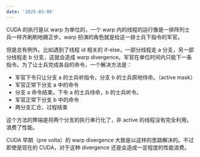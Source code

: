 ```yaml
---
date: '2025-03-08'
---
```


CUDA 的执行是以 warp 为单位的，一个 warp 内的线程的运行像是一排阵列士兵一样齐刷刷地踢正步。warp 扮演的角色就是给这一排士兵下指令的军官。

但是总有例外。比如遇到了线程 id 相关的 if-else，一部分线程走 a 分支，另一部分线程走 b 分支，这就会造成 warp divergence。军官在单位时间内只能下一条指令。为了让士兵完成各自的命令，一个解决方法是：
- 军官下令只让分支 a 的士兵听指令，分支 b 的士兵原地待命。（active mask）
- 军官正常下分支 a 中的命令
- 分支 a 命令结束。下令 a 的士兵待命，b 的士兵听令。
- 军官正常下分支 b 中的命令
- 两分支汇合，过程结束

这个方法的弊端是将两个分支的执行串行化了，非 active 的线程没有完全利用，浪费了性能。

CUDA 早期（pre volta）的 warp divergence 大致是以这样的思路解决的。不过即使是现在的 CUDA，对于这种 divergence 还是会造成一定程度的性能浪费。